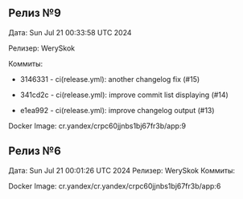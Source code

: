## Релиз №9
Дата: Sun Jul 21 00:33:58 UTC 2024

Релизер: WerySkok

Коммиты:

* 3146331 - ci(release.yml): another changelog fix (#15)

* 341cd2c - ci(release.yml): improve commit list displaying (#14)

* e1ea992 - ci(release.yml): improve changelog output (#13)

Docker Image: cr.yandex/crpc60jjnbs1bj67fr3b/app:9

## Релиз №6
Дата: Sun Jul 21 00:01:26 UTC 2024
Релизер: WerySkok
Коммиты:

Docker Image: cr.yandex/cr.yandex/crpc60jjnbs1bj67fr3b/app:6
